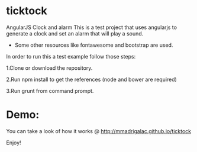 # ticktock
AngularJS Clock and alarm
This is a test project that uses angularjs to generate a clock and set an alarm that will play a sound.
* Some other resources like fontawesome and bootstrap are used.

In order to run this a test example follow those steps:

1.Clone or download the repository.

2.Run npm install to get the references (node and bower are required)

3.Run grunt from command prompt.

# Demo:
You can take a look of how it works @ http://mmadrigalac.github.io/ticktock

Enjoy!

